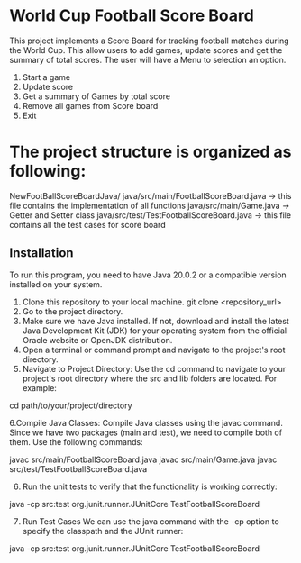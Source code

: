 # World Cup Football Score Board

This project implements a Score Board for tracking football matches during the World Cup.
This allow users to add games, update scores and get the summary of total scores.
The user will have a Menu to selection an option.

1. Start a game
2. Update score
3. Get a summary of Games by total score
4. Remove all games from Score board
5. Exit

# The project structure is organized as following:

NewFootBallScoreBoardJava/
java/src/main/FootballScoreBoard.java  -> this file contains the implementation of all functions
java/src/main/Game.java -> Getter and Setter class 
java/src/test/TestFootballScoreBoard.java  -> this file contains all the test cases for score board

## Installation

To run this program, you need to have Java 20.0.2 or a compatible version installed on your system.

1. Clone this repository to your local machine.
   git clone <repository_url>
2. Go to the project directory.
3. Make sure we have Java installed. If not, download and install the latest Java Development Kit (JDK) for your operating system from the official Oracle website or OpenJDK distribution.
4. Open a terminal or command prompt and navigate to the project's root directory.
5. Navigate to Project Directory:
Use the cd command to navigate to your project's root directory where the src and lib folders are located. For example:

cd path/to/your/project/directory

6.Compile Java Classes:
Compile Java classes using the javac command. Since we have two packages (main and test), we need to compile both of them. Use the following commands:

javac src/main/FootballScoreBoard.java
javac src/main/Game.java
javac src/test/TestFootballScoreBoard.java

6. Run the unit tests to verify that the functionality is working correctly:

java -cp src:test org.junit.runner.JUnitCore TestFootballScoreBoard

7. Run Test Cases
We can use the java command with the -cp option to specify the classpath and the JUnit runner:

java -cp src:test org.junit.runner.JUnitCore TestFootballScoreBoard

